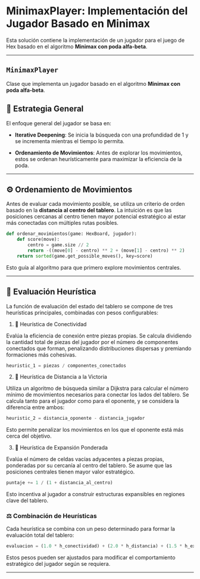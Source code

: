 # **MinimaxPlayer: Implementación del Jugador Basado en Minimax**

Esta solución contiene la implementación de un jugador para el juego de Hex basado en el algoritmo **Minimax con poda alfa-beta**.

---

## **`MinimaxPlayer`**

Clase que implementa un jugador basado en el algoritmo **Minimax con poda alfa-beta**.

## 🎯 Estrategia General

El enfoque general del jugador se basa en:

- **Iterative Deepening**: Se inicia la búsqueda con una profundidad de 1 y se incrementa mientras el tiempo lo permita.

- **Ordenamiento de Movimientos**: Antes de explorar los movimientos, estos se ordenan heurísticamente para maximizar la eficiencia de la poda.

---

## ⚙️ Ordenamiento de Movimientos

Antes de evaluar cada movimiento posible, se utiliza un criterio de orden basado en la **distancia al centro del tablero**. La intuición es que las posiciones cercanas al centro tienen mayor potencial estratégico al estar más conectadas con múltiples rutas posibles.

```python
def ordenar_movimientos(game: HexBoard, jugador):
    def score(move):
        centro = game.size // 2
        return -((move[0] - centro) ** 2 + (move[1] - centro) ** 2)
    return sorted(game.get_possible_moves(), key=score)
```

Esto guía al algoritmo para que primero explore movimientos centrales.

---

## 🧠 Evaluación Heurística

La función de evaluación del estado del tablero se compone de tres heurísticas principales, combinadas con pesos configurables:

1. 🔗 Heurística de Conectividad

Evalúa la eficiencia de conexión entre piezas propias. Se calcula dividiendo la cantidad total de piezas del jugador por el número de componentes conectados que forman, penalizando distribuciones dispersas y premiando formaciones más cohesivas.

```python
heuristic_1 = piezas / componentes_conectados
```

2. 🚣️ Heurística de Distancia a la Victoria

Utiliza un algoritmo de búsqueda similar a Dijkstra para calcular el número mínimo de movimientos necesarios para conectar los lados del tablero. Se calcula tanto para el jugador como para el oponente, y se considera la diferencia entre ambos:

```python
heuristic_2 = distancia_oponente - distancia_jugador
```

Esto permite penalizar los movimientos en los que el oponente está más cerca del objetivo.

3. 🌱 Heurística de Expansión Ponderada

Evalúa el número de celdas vacías adyacentes a piezas propias, ponderadas por su cercanía al centro del tablero. Se asume que las posiciones centrales tienen mayor valor estratégico.

```python
puntaje += 1 / (1 + distancia_al_centro)
```

Esto incentiva al jugador a construir estructuras expansibles en regiones clave del tablero.

### ⚖️ Combinación de Heurísticas

Cada heurística se combina con un peso determinado para formar la evaluación total del tablero:

```python
evaluacion = (1.0 * h_conectividad) + (2.0 * h_distancia) + (1.5 * h_expansion)
```

Estos pesos pueden ser ajustados para modificar el comportamiento estratégico del jugador según se requiera.

---
